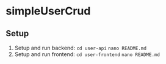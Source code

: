 # simpleUserCrud

## Setup
1. Setup and run backend:
  `cd user-api`
  `nano README.md`
1. Setup and run frontend:
  `cd user-frontend`
  `nano README.md`